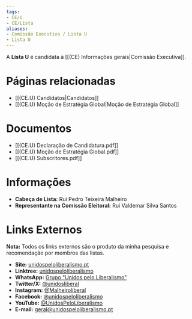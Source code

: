 ```yaml
---
tags:
- CE/U
- CE/Lista
aliases:
- Comissão Executiva / Lista U
- Lista U
---
```

A **Lista U** é candidata à [[(CE) Informações gerais|Comissão Executiva]].

# Páginas relacionadas

- [[(CE.U) Candidatos|Candidatos]]
- [[(CE.U) Moção de Estratégia Global|Moção de Estratégia Global]]

# Documentos

- [[(CE.U) Declaração de Candidatura.pdf]]
- [[(CE.U) Moção de Estratégia Global.pdf]]
- [[(CE.U) Subscritores.pdf]]

# Informações

- **Cabeça de Lista:** Rui Pedro Teixeira Malheiro
- **Representante na Comissão Eleitoral:** Rui Valdemar Silva Santos

# Links Externos

**Nota:** Todos os links externos são o produto da minha pesquisa e recomendação por membros das listas.

- **Site:** [unidospeloliberalismo.pt](https://unidospeloliberalismo.pt/)
- **Linktree:** [unidospeloliberalismo](https://linktr.ee/unidospeloliberalismo)
- **WhatsApp:** [Grupo "Unidos pelo Liberalismo"](https://chat.whatsapp.com/JC9AqIWGjA1AnOgAaFTrpN)
- **Twitter/X:** [@unidosliberal](https://x.com/unidosliberal)
- **Instagram:** [@Malheiroliberal](https://www.instagram.com/Malheiroliberal)
- **Facebook:** [@unidospeloliberalismo](https://www.facebook.com/unidospeloliberalismo)
- **YouTube:** [@UnidosPeloLiberalismo](https://www.youtube.com/channel/UCQXIj_QcRTm2r3Q2esnc35A)
- **E-mail:** [geral@unidospeloliberalismo.pt](mailto:geral@unidospeloliberalismo.pt)